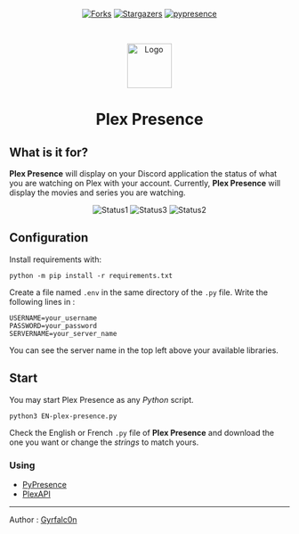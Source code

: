<p align="center"

[![Forks][forks-shield]][forks-url]
[![Stargazers][stars-shield]][stars-url]
[![pypresence](https://img.shields.io/badge/using-pypresence-00bb88.svg?style=for-the-badge&logo=discord&logoWidth=20)](https://github.com/qwertyquerty/pypresence)
</p>

<br />
<p align="center">
  <a href="https://www.plex.tv/fr/media-server-downloads/">
    <img src="https://developer.asustor.com/uploadIcons/0020_999_1562298048_pmp2-256_icon.png" alt="Logo" width="80" height="80">
  </a>

  <h1 align="center">Plex Presence</h1>
  
## What is it for? 

**Plex Presence** will display on your Discord application the status of what you are watching on Plex with your account.
Currently, **Plex Presence** will display the movies and series you are watching.
<p float="left" align="center"

![Status1](https://i.imgur.com/cXlJPtr.png)
![Status3](https://i.imgur.com/yR4Fdt4.png)
![Status2](https://i.imgur.com/5e2siLk.png)


</p>

## Configuration

Install requirements with: 

```
python -m pip install -r requirements.txt
```

Create a file named `.env` in the same directory of the `.py` file. Write the following lines in : 

```env
USERNAME=your_username
PASSWORD=your_password
SERVERNAME=your_server_name
```
You can see the server name in the top left above your available libraries.
## Start

You may start Plex Presence as any *Python* script.

```
python3 EN-plex-presence.py
```

Check the English or French `.py` file of **Plex Presence** and download the one you want or change the *strings* to match yours.

### Using

- [PyPresence](https://pypi.org/project/pypresence/)
- [PlexAPI](https://pypi.org/project/PlexAPI/)

-----

Author : [Gyrfalc0n](https://github.com/Gyrfalc0n)


<!-- MARKDOWN LINKS & IMAGES -->
<!-- https://www.markdownguide.org/basic-syntax/#reference-style-links -->
[contributors-shield]: https://img.shields.io/github/contributors/Gyrfalc0n/Plex-Presence.svg?style=for-the-badge
[contributors-url]: https://github.com/Gyrfalc0n/Plex-Presence/graphs/contributors
[forks-shield]: https://img.shields.io/github/forks/Gyrfalc0n/Plex-Presence.svg?style=for-the-badge
[forks-url]: https://github.com/Gyrfalc0n/Plex-Presence/network/members
[stars-shield]: https://img.shields.io/github/stars/Gyrfalc0n/Plex-Presence.svg?style=for-the-badge
[stars-url]: https://github.com/Gyrfalc0n/Plex-Presence/stargazers
[issues-shield]: https://img.shields.io/github/issues/Gyrfalc0n/Plex-Presence.svg?style=for-the-badge
[issues-url]: https://github.com/Gyrfalc0n/Plex-Presence/issues

